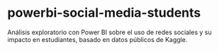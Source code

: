 # powerbi-social-media-students
Análisis exploratorio con Power BI sobre el uso de redes sociales y su impacto en estudiantes, basado en datos públicos de Kaggle.
